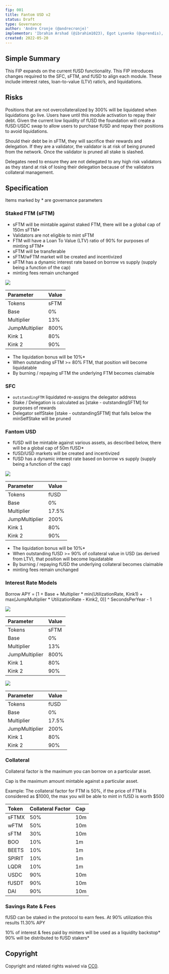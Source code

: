 ```yaml
---
fip: 001
title: Fantom USD v2
status: Draft
type: Governance
author: 'Andre Cronje (@andrecronje)'
implementor: 'Ibrahim Arshad (@ibrahim1023), Egot Lysenko (@uprendis), Jirka Malek (@JirkaMalek)'
created: 2022-05-20
---
```


<!--You can leave these HTML comments in your merged FIP and delete the visible duplicate text guides, they will not appear and may be helpful to refer to if you edit it again. This is the suggested template for new FIPs. Note that an FIP number will be assigned by an editor. When opening a pull request to submit your FIP, please use an abbreviated title in the filename, `fip-draft_title_abbrev.md`. The title should be 44 characters or less.-->

## Simple Summary

<!--"If you can't explain it simply, you don't understand it well enough." Simply describe the outcome the proposed changes intends to achieve. This should be non-technical and accessible to a casual community member.-->

This FIP expands on the current fUSD functionality. This FIP introduces changes required to the SFC, sFTM, and fUSD to align each module. These include interest rates, loan-to-value (LTV) ratio’s, and liquidations.

## Risks

Positions that are not overcollateralized by 300% will be liquidated when liquidations go live. Users have until this module activation to repay their debt. Given the current low liquidity of fUSD the foundation will create a fUSD:USDC swap to allow users to purchase fUSD and repay their positions to avoid liquidations.

Should their debt be in sFTM, they will sacrifice their rewards and delegation. If they are a validator, the validator is at risk of being pruned from the network. Once the validator is pruned all stake is slashed.

Delegates need to ensure they are not delegated to any high risk validators as they stand at risk of losing their delegation because of the validators collateral management.

## Specification

Items marked by * are governance parameters

### Staked FTM (sFTM)

* sFTM will be mintable against staked FTM, there will be a global cap of 150m sFTM*
* Validators are not eligible to mint sFTM
* FTM will have a Loan To Value (LTV) ratio of 90% for purposes of minting sFTM*
* sFTM will be transferable
* sFTM/wFTM market will be created and incentivized
* sFTM has a dynamic interest rate based on borrow vs supply (supply being a function of the cap)
* minting fees remain unchanged

![](stable-rate-model.png)

| Parameter | Value |
| :--- | :--- |
| Tokens | sFTM |
| Base | 0% |
| Multiplier | 13% |
| JumpMultiplier | 800% |
| Kink 1 | 80% |
| Kink 2 | 90% |

* The liquidation bonus will be 10%*
* When outstanding sFTM >= 80% FTM, that position will become liquidatable
* By burning / repaying sFTM the underlying FTM becomes claimable

### SFC

* `outstandingFTM` liquidated re-assigns the delegator address
* Stake / Delegation is calculated as [stake - outstandingSFTM] for purposes of rewards
* Delegator selfStake [stake - outstandingSFTM] that falls below the minSelfStake will be pruned

### Fantom USD

* fUSD will be mintable against various assets, as described below, there will be a global cap of 50m fUSD*
* fUSD/USD markets will be created and incentivized
* fUSD has a dynamic interest rate based on borrow vs supply (supply being a function of the cap)

![](volatile-rate-model.png)

| Parameter | Value |
| :--- | :--- |
| Tokens | fUSD |
| Base | 0% |
| Multiplier | 17.5% |
| JumpMultiplier | 200% |
| Kink 1 | 80% |
| Kink 2 | 90% |

* The liquidation bonus will be 10%*
* When outstanding fUSD >= 90% of collateral value in USD (as derived from LTV), that position will become liquidatable
* By burning / repaying fUSD the underlying collateral becomes claimable
* minting fees remain unchanged

### Interest Rate Models

Borrow APY = \[1 + Base + Multiplier \* min\(UtilizationRate, Kink1\) + max\(JumpMultiplier \* UtilizationRate - Kink2, 0\)\] ^ SecondsPerYear - 1

![](stable-rate-model.png)

| Parameter | Value |
| :--- | :--- |
| Tokens | sFTM |
| Base | 0% |
| Multiplier | 13% |
| JumpMultiplier | 800% |
| Kink 1 | 80% |
| Kink 2 | 90% |

![](volatile-rate-model.png)

| Parameter | Value |
| :--- | :--- |
| Tokens | fUSD |
| Base | 0% |
| Multiplier | 17.5% |
| JumpMultiplier | 200% |
| Kink 1 | 80% |
| Kink 2 | 90% |

### Collateral

Collateral factor is the maximum you can borrow on a particular asset.

Cap is the maximum amount mintable against a particular asset.

Example: The collateral factor for FTM is 50%, if the price of FTM is considered as $1000, the max you will be able to mint in fUSD is worth $500

| Token | Collateral Factor | Cap |
| :--- | :--- | :--- |
| sFTMX | 50% | 10m |
| wFTM | 50% | 10m |
| sFTM | 30% | 10m |
| BOO | 10% | 1m |
| BEETS | 10% | 1m |
| SPIRIT | 10% | 1m |
| LQDR | 10% | 1m |
| USDC | 90% | 10m |
| fUSDT | 90% | 10m |
| DAI | 90% | 10m |

### Savings Rate & Fees

fUSD can be staked in the protocol to earn fees. At 90% utilization this results 11.30% APY

10% of interest & fees paid by minters will be used as a liquidity backstop*
90% will be distributed to fUSD stakers*

## Copyright

Copyright and related rights waived via [CC0](https://creativecommons.org/publicdomain/zero/1.0/).
